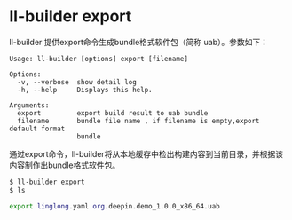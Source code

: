 # ll-builder export
ll-builder 提供export命令生成bundle格式软件包（简称 uab）。参数如下：

```plain
Usage: ll-builder [options] export [filename]

Options:
  -v, --verbose  show detail log
  -h, --help     Displays this help.

Arguments:
  export         export build result to uab bundle
  filename       bundle file name , if filename is empty,export default format
                 bundle
```

通过export命令，ll-builder将从本地缓存中检出构建内容到当前目录，并根据该内容制作出bundle格式软件包。

```bash
$ ll-builder export
$ ls

export linglong.yaml org.deepin.demo_1.0.0_x86_64.uab
```
